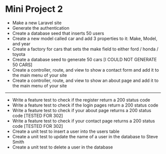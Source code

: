 # Mini Project 2

- Make a new Laravel site
- Generate the authentication
- Create a database seed that inserts 50 users
- Create a new model called car and add 3 properties to it: Make, Model, and year
- Create a factory for cars that sets the make field to either ford / honda / toyota
- Create a database seed to generate 50 cars [I COULD NOT GENERATE 50 CARS]
- Create a controller, route, and view to show a contact form and add it to the main menu of your site
- Create a controller, route, and view to show an about page and add it to the main menu of your site
---
- Write a feature test to check if the register return a 200 status code
- Write a feature test to check if the login pages return a 200 status code 
- Write a feature test to check if your about page returns a 200 status code [TESTED FOR 302]
- Write a feature test to check if your contact page returns a 200 status code [TESTED FOR 302]
- Create a unit test to insert a user into the users table
- Create a unit test to update the name of a user in the database to Steve Smith
- Create a unit test to delete a user in the database

    
    